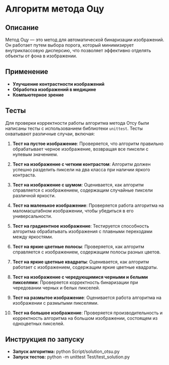 # Алгоритм метода Оцу

## Описание

Метод Оцу — это метод для автоматической бинаризации изображений. Он работает путем выбора порога, который минимизирует внутриклассовую дисперсию, что позволяет эффективно отделять объекты от фона в изображении.

## Применение

- **Улучшение контрастности изображений**
- **Обработка изображений в медицине** 
- **Компьютерное зрение**

## Тесты

Для проверки корректности работы алгоритма метода Отсу были написаны тесты с использованием библиотеки `unittest`. Тесты охватывают различные случаи, включая:

1. **Тест на пустое изображение**: Проверяется, что алгоритм правильно обрабатывает черное изображение, возвращая все пиксели с нулевым значением.

2. **Тест на изображение с четким контрастом**: Алгоритм должен успешно разделить пиксели на два класса при наличии яркого контраста.

3. **Тест на изображение с шумом**: Оценивается, как алгоритм справляется с изображением, содержащим случайные пиксели различной яркости.

4. **Тест на маленькое изображение**: Проверяется работа алгоритма на маломасштабном изображении, чтобы убедиться в его универсальности.

5. **Тест на градиентное изображение**: Тестируется способность алгоритма обрабатывать изображения с плавными переходами между яркостями.

6. **Тест на яркие цветные полосы**: Проверяется, как алгоритм справляется с изображением, содержащим полосы разных цветов.

7. **Тест на яркие цветные квадраты**: Оценивается, как алгоритм работает с изображением, содержащим яркие цветные квадраты.

8. **Тест на изображение с чередующимися черными и белыми пикселями**: Проверяется корректность бинаризации при чередовании черных и белых пикселей.

9. **Тест на размытое изображение**: Оценивается работа алгоритма на изображении с размытыми пикселями.

10. **Тест на большое изображение**: Проверяется производительность и корректность алгоритма на большом изображении, состоящем из одноцветных пикселей.


## Инструкция по запуску
- **Запуск алгоритма:**
    python Script/solution_otsu.py
- **Запуск тестов:** python -m unittest Test/test_solution.py

